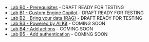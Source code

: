- [Lab B0 - Prerequisites](/copilot-camp/pages/custom-engine/00-prerequisites) - DRAFT READY FOR TESTING
- [Lab B1 - Custom Engine Copilot](/copilot-camp/pages/custom-engine/01-custom-enging-copilot) - DRAFT READY FOR TESTING
- [Lab B2 - Bring your data (RAG)](/copilot-camp/pages/custom-engine/02-rag) - DRAFT READY FOR TESTING
- [Lab B3 - Powered by AI Kit](/copilot-camp/pages/custom-engine/03-powered-by-ai) - COMING SOON
- [Lab B4 - Add actions](/copilot-camp/pages/custom-engine/04-actions) - COMING SOON
- [Lab B5 - Add authentication](/copilot-camp/pages/custom-engine/05-authentication) - COMING SOON

